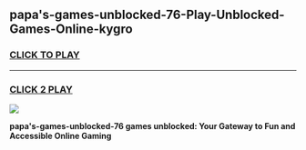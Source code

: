 
## papa's-games-unblocked-76-Play-Unblocked-Games-Online-kygro
<h3>
<a href="https://premium76.site?title=papa's-games-unblocked-76&ref=25A">CLICK TO PLAY</a></h3>
<hr>

<h3>
<a href="https://premium76.site?title=papa's-games-unblocked-76&ref=25A">CLICK 2 PLAY</a>
  
</h3>

<a href="https://premium76.site?title=papa's-games-unblocked-76&ref=25A"><img src="https://clearcache.store/games.png"></a>


**papa's-games-unblocked-76 games unblocked: Your Gateway to Fun and Accessible Online Gaming**
